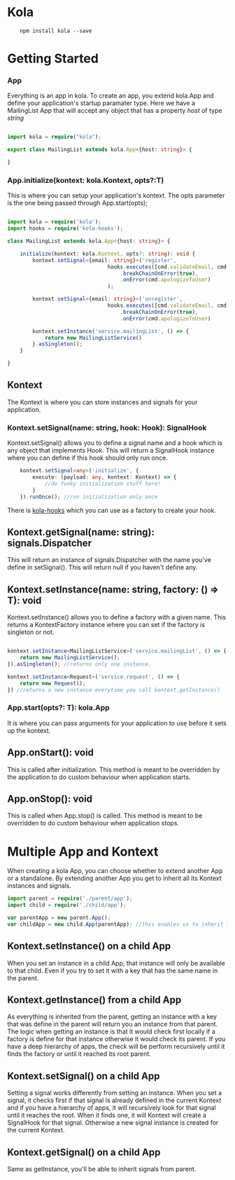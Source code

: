 # Kola

```shell
    npm install kola --save
```

# Getting Started

### App
Everything is an app in kola. To create an app, you extend kola.App and define your application's startup paramater type.
Here we have a MailingList App that will accept any object that has a property *host* of type *string*

```typescript

import kola = require("kola");

export class MailingList extends kola.App<{host: string}> {

}

```

### App.initialize(kontext: kola.Kontext, opts?:T)
This is where you can setup your application's kontext. The opts parameter is the one being passed through App.start(opts);

```typescript

import kola = require('kola');
import hooks = require('kola-hooks');

class MailingList extends kola.App<{host: string}> {

    initialize(kontext: kola.Kontext, opts?: string): void {
        kontext.setSignal<{email: string}>('register',
                                hooks.executes([cmd.validateEmail, cmd.registerEmail, cmd.congratulateUser])
                                    .breakChainOnError(true),
                                    .onError(cmd.apologizeToUser)
                                );

        kontext.setSignal<{email: string}>('unregister',
                                hooks.executes([cmd.validateEmail, cmd.unregisterEmail])
                                    .breakChainOnError(true),
                                    .onError(cmd.apologizeToUser)

        kontext.setInstance('service.mailingList', () => {
            return new MailingListService()
        }.asSingleton();
    }

}

```
## Kontext
The Kontext is where you can store instances and signals for your application.

### Kontext.setSignal(name: string, hook: Hook<T>): SignalHook<T>
Kontext.setSignal() allows you to define a signal name and a hook which is any object that implements Hook<T>. This will
return a SignalHook<T> instance where you can define if this hook should only run once.

```typescript
    kontext.setSignal<any>('initialize', {
        execute: (payload: any, kontext: Kontext) => {
            //do funky initialization stuff here!
        }
    }).runOnce(); //run initialization only once
```

There is [kola-hooks](https://github.com/staticfunction/kola-hooks) which you can use as a factory to create your hook.

## Kontext.getSignal(name: string): signals.Dispatcher<T>
This will return an instance of signals.Dispatcher with the name you've define in setSignal(). This will return null
if you haven't define any.

## Kontext.setInstance<T>(name: string, factory: () => T): void
Kontext.setInstance() allows you to define a factory with a given name. This returns a KontextFactory<T> instance where you
can set if the factory is singleton or not.

```typescript

kontext.setInstance<MailingListService>('service.mailingList', () => {
    return new MailingListService();
}).asSingleton(); //returns only one instance.

kontext.setInstance<Request>('service.request', () => {
    return new Request();
}) //returns a new instance everytime you call kontext.getInstance()

```


### App.start(opts?: T): kola.App<T>
It is where you can pass arguments for your application to use before it sets up the kontext.

## App.onStart(): void
This is called after initialization. This method is meant to be overridden by the application to do custom behaviour when
application starts.


## App.onStop(): void
This is called when App.stop() is called. This method is meant to be overridden to do custom behaviour when application stops.

# Multiple App and Kontext
When creating a kola App, you can choose whether to extend another App or a standalone. By extending another App you get
to inherit all its Kontext instances and signals.

```typescript
import parent = require('./parent/app');
import child = require('./child/app');

var parentApp = new parent.App();
var childApp = new child.App(parentApp); //this enables us to inherit instances and signals from parent.

```

## Kontext.setInstance() on a child App
When you set an instance in a child App, that instance will only be available to that child. Even if you try to set it with a
key that has the same name in the parent.

## Kontext.getInstance() from a child App
As everything is inherited from the parent, getting an instance with a key that was define in the parent will return you
an instance from that parent. The logic when getting an instance is that it would check first locally if a factory is define for
that instance otherwise it would check its parent. If you have a deep hierarchy of apps, the check will be perform recursively until
it finds the factory or until it reached its root parent.


## Kontext.setSignal() on a child App
Setting a signal works differently from setting an instance. When you set a signal, it checks first if that signal is already
defined in the current Kontext and if you have a hierarchy of apps, it will recursively look for that signal until it reaches the root. When
it finds one, it will Kontext will create a SignalHook for that signal. Otherwise a new signal instance is created for the current Kontext.

## Kontext.getSignal() on a child App
Same as getInstance, you'll be able to inherit signals from parent.